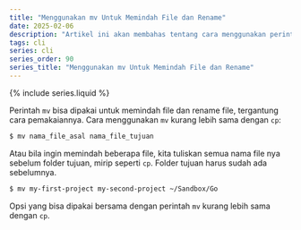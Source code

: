 ```yaml
---
title: "Menggunakan mv Untuk Memindah File dan Rename"
date: 2025-02-06
description: "Artikel ini akan membahas tentang cara menggunakan perintah mv untuk memindah file dan rename file di command line."
tags: cli
series: cli
series_order: 90
series_title: "Menggunakan mv Untuk Memindah File dan Rename"
---
```


{% include series.liquid %}

Perintah `mv` bisa dipakai untuk memindah file dan rename file, tergantung cara pemakaiannya. Cara menggunakan `mv` kurang lebih sama dengan `cp`:

```bash
$ mv nama_file_asal nama_file_tujuan
```

Atau bila ingin memindah beberapa file, kita tuliskan semua nama file nya sebelum folder tujuan, mirip seperti `cp`. Folder tujuan harus sudah ada sebelumnya.

```bash
$ mv my-first-project my-second-project ~/Sandbox/Go
```

Opsi yang bisa dipakai bersama dengan perintah `mv` kurang lebih sama dengan `cp`.